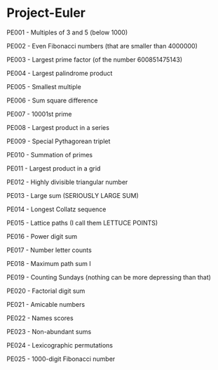 Project-Euler
=============

PE001 - Multiples of 3 and 5 (below 1000)

PE002 - Even Fibonacci numbers (that are smaller than 4000000)

PE003 - Largest prime factor (of the number 600851475143)

PE004 - Largest palindrome product

PE005 - Smallest multiple

PE006 - Sum square difference

PE007 - 10001st prime

PE008 - Largest product in a series

PE009 - Special Pythagorean triplet

PE010 - Summation of primes

PE011 - Largest product in a grid

PE012 - Highly divisible triangular number

PE013 - Large sum (SERIOUSLY LARGE SUM)

PE014 - Longest Collatz sequence

PE015 - Lattice paths (I call them LETTUCE POINTS)

PE016 - Power digit sum

PE017 - Number letter counts

PE018 - Maximum path sum I

PE019 - Counting Sundays (nothing can be more depressing than that)

PE020 - Factorial digit sum

PE021 - Amicable numbers

PE022 - Names scores

PE023 - Non-abundant sums

PE024 - Lexicographic permutations

PE025 - 1000-digit Fibonacci number
